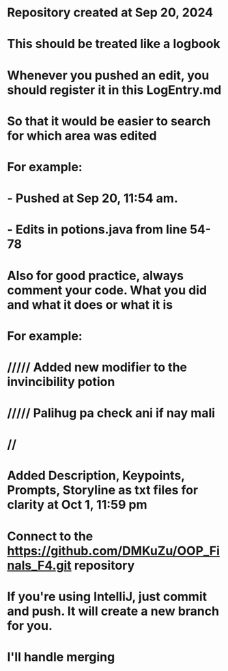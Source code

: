 # Repository created at Sep 20, 2024
# This should be treated like a logbook
# Whenever you pushed an edit, you should register it in this LogEntry.md 
# So that it would be easier to search for which area was edited
# For example:
# - Pushed at Sep 20, 11:54 am. 
#   - Edits in potions.java from line 54-78
# Also for good practice, always comment your code. What you did and what it does or what it is
# For example:
#   ///// Added new modifier to the invincibility potion 
#   ///// Palihug pa check ani if nay mali
#   // <Strength Potion>

# Added Description, Keypoints, Prompts, Storyline as txt files for clarity at Oct 1, 11:59 pm

# Connect to the https://github.com/DMKuZu/OOP_Finals_F4.git repository
# If you're using IntelliJ, just commit and push. It will create a new branch for you.
# I'll handle merging
